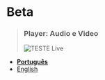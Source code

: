 # **Beta**

> ### Player: Audio e Video
> ![TESTE Live](https://fcasfs-of.cloud-fs.net/Icon/mdpl.png)
- [**Português**](https://fcasfs-of.cloud-fs.net/TECH-Free/)
- [English](https://fcasfs-of.cloud-fs.net/TECH-Free/en)


